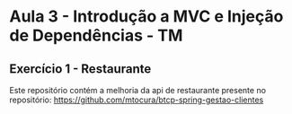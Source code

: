 # Aula 3 - Introdução a MVC e Injeção de Dependências - TM

## Exercício 1 - Restaurante

Este repositório contém a melhoria da api de restaurante presente no repositório: https://github.com/mtocura/btcp-spring-gestao-clientes